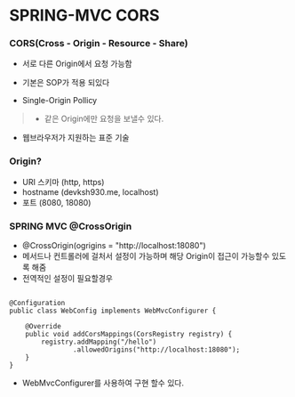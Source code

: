 # SPRING-MVC CORS
### CORS(Cross - Origin - Resource - Share)
- 서로 다른 Origin에서 요청 가능함
- 기본은 SOP가 적용 되있다

- Single-Origin Pollicy
> - 같은 Origin에만 요청을 보낼수 있다.
- 웹브라우저가 지원하는 표준 기술

### Origin?
- URI 스키마 (http, https)
- hostname (devksh930.me, localhost)
- 포트 (8080, 18080)

### SPRING MVC @CrossOrigin
- @CrossOrigin(ogrigins = "http://localhost:18080")
- 메서드나 컨트롤러에 걸처서 설정이 가능하며 해당 Origin이 접근이 가능할수 있도록 해줌
- 전역적인 설정이 필요할경우
<pre><code>
@Configuration
public class WebConfig implements WebMvcConfigurer {

    @Override
    public void addCorsMappings(CorsRegistry registry) {
        registry.addMapping("/hello")
                .allowedOrigins("http://localhost:18080");
    }
}
</code></pre>
- WebMvcConfigurer를 사용하여 구현 할수 있다.

